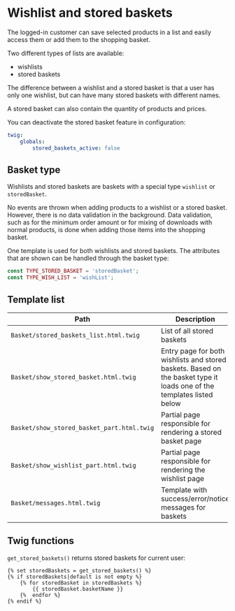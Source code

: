 # Wishlist and stored baskets

The logged-in customer can save selected products in a list and easily access them or add them to the shopping basket.

Two different types of lists are available:

- wishlists
- stored baskets

The difference between a wishlist and a stored basket is that a user has only one wishlist,
but can have many stored baskets with different names. 

A stored basket can also contain the quantity of products and prices.

You can deactivate the stored basket feature in configuration:

``` yaml
twig:
    globals:
        stored_baskets_active: false
```

## Basket type

Wishlists and stored baskets are baskets with a special type `wishlist` or `storedBasket`. 

No events are thrown when adding products to a wishlist or a stored basket.
However, there is no data validation in the background.
Data validation, such as for the minimum order amount or for mixing of downloads with normal products,
is done when adding those items into the shopping basket.

One template is used for both wishlists and stored baskets. The attributes that are shown can be handled through the basket type:

``` php
const TYPE_STORED_BASKET = 'storedBasket';
const TYPE_WISH_LIST = 'wishList';
```

## Template list

|Path|Description|
|--- |--- |
|`Basket/stored_baskets_list.html.twig`|List of all stored baskets|
|`Basket/show_stored_basket.html.twig`|Entry page for both wishlists and stored baskets. Based on the basket type it loads one of the templates listed below|
|`Basket/show_stored_basket_part.html.twig`|Partial page responsible for rendering a stored basket page|
|`Basket/show_wishlist_part.html.twig`|Partial page responsible for rendering the wishlist page|
|`Basket/messages.html.twig`|Template with success/error/notice messages for baskets|

## Twig functions

`get_stored_baskets()` returns stored baskets for current user:

``` html+twig
{% set storedBaskets = get_stored_baskets() %}
{% if storedBaskets|default is not empty %}
    {% for storedBasket in storedBaskets %}
        {{ storedBasket.basketName }}
    {%  endfor %}
{% endif %}
```
